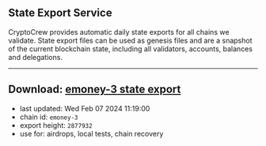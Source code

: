 ## State Export Service
CryptoCrew provides automatic daily state exports for all chains we validate. State export files can be used as genesis files and are a snapshot of the current blockchain state, including all validators, accounts, balances and delegations.

---
**Download: [emoney-3 state export](https://dl.ccvalidators.com/SERVICE/emoney/emoney-3_export_2877932.json)**
---

- last updated: Wed Feb 07 2024 11:19:00
- chain id: `emoney-3`
- export height: `2877932`
- use for: airdrops, local tests, chain recovery
